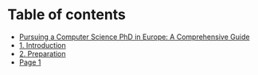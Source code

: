 # Table of contents

* [Pursuing a Computer Science PhD in Europe: A Comprehensive Guide](README.md)
* [1. Introduction](1.-introduction.md)
* [2. Preparation](2.-preparation.md)
* [Page 1](page-1.md)
